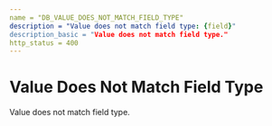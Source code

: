 ```yaml
---
name = "DB_VALUE_DOES_NOT_MATCH_FIELD_TYPE"
description = "Value does not match field type: {field}"
description_basic = "Value does not match field type."
http_status = 400
---
```


# Value Does Not Match Field Type

Value does not match field type.

